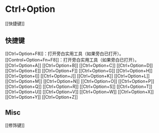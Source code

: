 # Ctrl+Option

[[快捷键]]

## 快捷键

[[Ctrl+Option+F8]]：打开旁白实用工具（如果旁白已打开）。
[[Control+Option+Fn+F8]]：打开旁白实用工具（如果旁白已打开）。
[[Ctrl+Option+A]]
[[Ctrl+Option+B]]
[[Ctrl+Option+C]]
[[Ctrl+Option+D]]
[[Ctrl+Option+E]]
[[Ctrl+Option+F]]
[[Ctrl+Option+G]]
[[Ctrl+Option+H]]
[[Ctrl+Option+I]]
[[Ctrl+Option+J]]
[[Ctrl+Option+K]]
[[Ctrl+Option+L]]
[[Ctrl+Option+M]]
[[Ctrl+Option+N]]
[[Ctrl+Option+O]]
[[Ctrl+Option+P]]
[[Ctrl+Option+Q]]
[[Ctrl+Option+R]]
[[Ctrl+Option+S]]
[[Ctrl+Option+T]]
[[Ctrl+Option+U]]
[[Ctrl+Option+V]]
[[Ctrl+Option+W]]
[[Ctrl+Option+X]]
[[Ctrl+Option+Y]]
[[Ctrl+Option+Z]]


## Misc

[[修饰键]]


